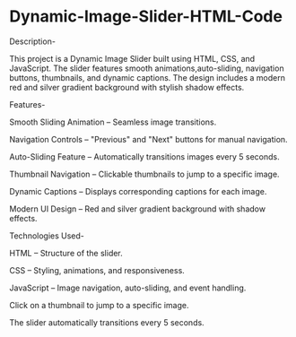 # Dynamic-Image-Slider-HTML-Code
Description-

This project is a Dynamic Image Slider built using HTML, CSS, and JavaScript. The slider features smooth animations,auto-sliding, navigation buttons, thumbnails, and dynamic captions. The design includes a modern red and silver gradient background with stylish shadow effects.

Features-

Smooth Sliding Animation – Seamless image transitions.

Navigation Controls – "Previous" and "Next" buttons for manual navigation.

Auto-Sliding Feature – Automatically transitions images every 5 seconds.

Thumbnail Navigation – Clickable thumbnails to jump to a specific image.

Dynamic Captions – Displays corresponding captions for each image.

Modern UI Design – Red and silver gradient background with shadow effects.

Technologies Used-

HTML – Structure of the slider.

CSS – Styling, animations, and responsiveness.

JavaScript – Image navigation, auto-sliding, and event handling.

Click on a thumbnail to jump to a specific image.

The slider automatically transitions every 5 seconds.
